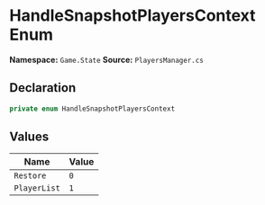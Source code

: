 # HandleSnapshotPlayersContext Enum

**Namespace:** `Game.State`
**Source:** `PlayersManager.cs`

## Declaration

```csharp
private enum HandleSnapshotPlayersContext
```

## Values

| Name | Value |
|------|-------|
| `Restore` | `0` |
| `PlayerList` | `1` |


